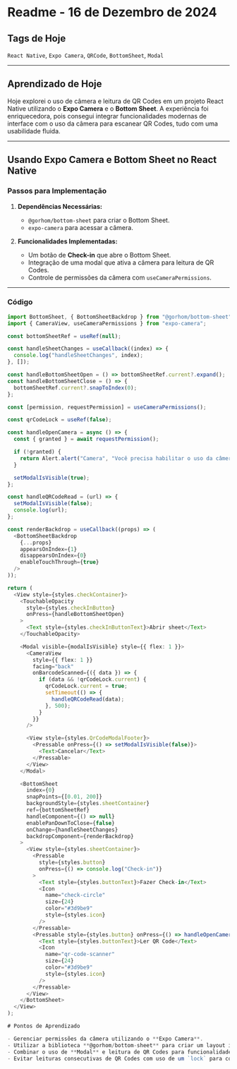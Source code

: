 # Readme - 16 de Dezembro de 2024

## Tags de Hoje  
`React Native`, `Expo Camera`, `QRCode`, `BottomSheet`, `Modal`  

---

## Aprendizado de Hoje  
Hoje explorei o uso de câmera e leitura de QR Codes em um projeto React Native utilizando o **Expo Camera** e o **Bottom Sheet**. A experiência foi enriquecedora, pois consegui integrar funcionalidades modernas de interface com o uso da câmera para escanear QR Codes, tudo com uma usabilidade fluida.

---

## Usando Expo Camera e Bottom Sheet no React Native  

### Passos para Implementação  

1. **Dependências Necessárias:**  
   - `@gorhom/bottom-sheet` para criar o Bottom Sheet.  
   - `expo-camera` para acessar a câmera.  

2. **Funcionalidades Implementadas:**  
   - Um botão de **Check-in** que abre o Bottom Sheet.  
   - Integração de uma modal que ativa a câmera para leitura de QR Codes.  
   - Controle de permissões da câmera com `useCameraPermissions`.

---

### Código  

```typescript
import BottomSheet, { BottomSheetBackdrop } from "@gorhom/bottom-sheet";
import { CameraView, useCameraPermissions } from "expo-camera";

const bottomSheetRef = useRef(null);

const handleSheetChanges = useCallback((index) => {
  console.log("handleSheetChanges", index);
}, []);

const handleBottomSheetOpen = () => bottomSheetRef.current?.expand();
const handleBottomSheetClose = () => {
  bottomSheetRef.current?.snapToIndex(0);
};

const [permission, requestPermission] = useCameraPermissions();

const qrCodeLock = useRef(false);

const handleOpenCamera = async () => {
  const { granted } = await requestPermission();

  if (!granted) {
    return Alert.alert("Camera", "Você precisa habilitar o uso da câmera");
  }

  setModalIsVisible(true);
};

const handleQRCodeRead = (url) => {
  setModalIsVisible(false);
  console.log(url);
};

const renderBackdrop = useCallback((props) => (
  <BottomSheetBackdrop
    {...props}
    appearsOnIndex={1}
    disappearsOnIndex={0}
    enableTouchThrough={true}
  />
));

return (
  <View style={styles.checkContainer}>
    <TouchableOpacity
      style={styles.checkInButton}
      onPress={handleBottomSheetOpen}
    >
      <Text style={styles.checkInButtonText}>Abrir sheet</Text>
    </TouchableOpacity>

    <Modal visible={modalIsVisible} style={{ flex: 1 }}>
      <CameraView
        style={{ flex: 1 }}
        facing="back"
        onBarcodeScanned={({ data }) => {
          if (data && !qrCodeLock.current) {
            qrCodeLock.current = true;
            setTimeout(() => {
              handleQRCodeRead(data);
            }, 500);
          }
        }}
      />

      <View style={styles.QrCodeModalFooter}>
        <Pressable onPress={() => setModalIsVisible(false)}>
          <Text>Cancelar</Text>
        </Pressable>
      </View>
    </Modal>

    <BottomSheet
      index={0}
      snapPoints={[0.01, 200]}
      backgroundStyle={styles.sheetContainer}
      ref={bottomSheetRef}
      handleComponent={() => null}
      enablePanDownToClose={false}
      onChange={handleSheetChanges}
      backdropComponent={renderBackdrop}
    >
      <View style={styles.sheetContainer}>
        <Pressable
          style={styles.button}
          onPress={() => console.log("Check-in")}
        >
          <Text style={styles.buttonText}>Fazer Check-in</Text>
          <Icon
            name="check-circle"
            size={24}
            color="#3d9be9"
            style={styles.icon}
          />
        </Pressable>
        <Pressable style={styles.button} onPress={() => handleOpenCamera()}>
          <Text style={styles.buttonText}>Ler QR Code</Text>
          <Icon
            name="qr-code-scanner"
            size={24}
            color="#3d9be9"
            style={styles.icon}
          />
        </Pressable>
      </View>
    </BottomSheet>
  </View>
);

# Pontos de Aprendizado

- Gerenciar permissões da câmera utilizando o **Expo Camera**.  
- Utilizar a biblioteca **@gorhom/bottom-sheet** para criar um layout interativo.  
- Combinar o uso de **Modal** e leitura de QR Codes para funcionalidades práticas.  
- Evitar leituras consecutivas de QR Codes com uso de um `lock` para controle.  
